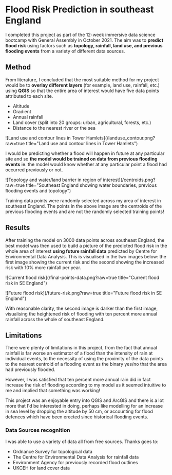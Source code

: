 # Flood Risk Prediction in southeast England

I completed this project as part of the 12-week immersive data science bootcamp with General Assembly in October 2021. The aim was to **predict flood risk** using factors such as **topology, rainfall, land use, and previous flooding events** from a variety of different data sources. 


## Method

From literature, I concluded that the most suitable method for my project would be to **overlay different layers** (for example, land use, rainfall, etc.) using **QGIS** so that the entire area of interest would have five data points attributed to each site.
- Altitude
- Gradient
- Annual rainfall
- Land cover (split into 20 groups: urban, agricultural, forests, etc.)
- Distance to the nearest river or the sea

![Land use and contour lines in Tower Hamlets](/landuse_contour.png?raw=true title="Land use and contour lines in Tower Hamlets")

I would be predicting whether a flood will happen in future at any particular site and so **the model would be trained on data from previous flooding events** ie. the model would know whether at any particular point a flood had occurred previously or not.

![Topology and water/land barrier in region of interest](/centroids.png?raw=true title="Southeast England showing water boundaries, previous flooding events and topology")

Training data points were randomly selected across my area of interest in southeast England. The points in the above image are the centroids of the previous flooding events and are not the randomly selected training points!

## Results

After training the model on 3000 data points across southeast England, the best model was then used to build a picture of the predicted flood risk in the whole area of interest **using future rainfall data** predicted by Centre for Environmental Data Analysis. This is visualised in the two images below: the first image showing the current risk and the second showing the increased risk with 10% more rainfall per year.

![Current flood risk](/final-points-data.png?raw=true title="Current flood risk in SE England")

![Future flood risk](/future-risk.png?raw=true title="Future flood risk in SE England")

With reasonable clarity, the second image is darker than the first image, visualising the heightened risk of flooding with ten percent more annual rainfall across the whole of southeast England.

## Limitations

There were plenty of limitations in this project, from the fact that annual rainfall is far worse an estimator of a flood than the intensity of rain at individual events, to the necessity of using the proximity of the data points to the nearest centroid of a flooding event as the binary yes/no that the area had previously flooded.

However, I was satisfied that ten percent more annual rain did in fact increase the risk of flooding according to my model as it seemed intuitive to me and implied that something was working!

This project was an enjoyable entry into QGIS and ArcGIS and there is a lot more that I'd be interested in doing, perhaps like modelling for an increase in sea level by dropping the altitude by 50 cm, or accounting for flood defences which have been erected since historical flooding events.

### Data Sources recognition

I was able to use a variety of data all from free sources. Thanks goes to:
- Ordnance Survey for topological data
- The Centre for Environmental Data Analysis for rainfall data
- Environment Agency for previously recorded flood outlines
- UKCEH for land cover data


